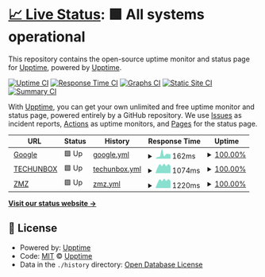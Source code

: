 # [📈 Live Status](https://upptime.github.io/upptime): <!--live status--> **🟩 All systems operational**

This repository contains the open-source uptime monitor and status page for [Upptime](https://upptime.js.org), powered by [Upptime](https://github.com/upptime/upptime).

[![Uptime CI](https://github.com/Fajfi/upptime7/workflows/Uptime%20CI/badge.svg)](https://github.com/Fajfi/upptime7/actions?query=workflow%3A%22Uptime+CI%22)
[![Response Time CI](https://github.com/Fajfi/upptime7/workflows/Response%20Time%20CI/badge.svg)](https://github.com/Fajfi/upptime7/actions?query=workflow%3A%22Response+Time+CI%22)
[![Graphs CI](https://github.com/Fajfi/upptime7/workflows/Graphs%20CI/badge.svg)](https://github.com/Fajfi/upptime7/actions?query=workflow%3A%22Graphs+CI%22)
[![Static Site CI](https://github.com/Fajfi/upptime7/workflows/Static%20Site%20CI/badge.svg)](https://github.com/Fajfi/upptime7/actions?query=workflow%3A%22Static+Site+CI%22)
[![Summary CI](https://github.com/Fajfi/upptime7/workflows/Summary%20CI/badge.svg)](https://github.com/Fajfi/upptime7/actions?query=workflow%3A%22Summary+CI%22)

With [Upptime](https://upptime.js.org), you can get your own unlimited and free uptime monitor and status page, powered entirely by a GitHub repository. We use [Issues](https://github.com/upptime/upptime/issues) as incident reports, [Actions](https://github.com/Fajfi/upptime7/actions) as uptime monitors, and [Pages](https://upptime.github.io/upptime) for the status page.

<!--start: status pages-->
<!-- This summary is generated by Upptime (https://github.com/upptime/upptime) -->
<!-- Do not edit this manually, your changes will be overwritten -->
<!-- prettier-ignore -->
| URL | Status | History | Response Time | Uptime |
| --- | ------ | ------- | ------------- | ------ |
| <img alt="" src="https://icons.duckduckgo.com/ip3/www.google.com.ico" height="13"> [Google](https://www.google.com) | 🟩 Up | [google.yml](https://github.com/Fajfi/uptime7/commits/HEAD/history/google.yml) | <details><summary><img alt="Response time graph" src="./graphs/google/response-time-week.png" height="20"> 162ms</summary><br><a href="https://Fajfi.github.io/uptime7/history/google"><img alt="Response time 115" src="https://img.shields.io/endpoint?url=https%3A%2F%2Fraw.githubusercontent.com%2FFajfi%2Fuptime7%2FHEAD%2Fapi%2Fgoogle%2Fresponse-time.json"></a><br><a href="https://Fajfi.github.io/uptime7/history/google"><img alt="24-hour response time 66" src="https://img.shields.io/endpoint?url=https%3A%2F%2Fraw.githubusercontent.com%2FFajfi%2Fuptime7%2FHEAD%2Fapi%2Fgoogle%2Fresponse-time-day.json"></a><br><a href="https://Fajfi.github.io/uptime7/history/google"><img alt="7-day response time 162" src="https://img.shields.io/endpoint?url=https%3A%2F%2Fraw.githubusercontent.com%2FFajfi%2Fuptime7%2FHEAD%2Fapi%2Fgoogle%2Fresponse-time-week.json"></a><br><a href="https://Fajfi.github.io/uptime7/history/google"><img alt="30-day response time 115" src="https://img.shields.io/endpoint?url=https%3A%2F%2Fraw.githubusercontent.com%2FFajfi%2Fuptime7%2FHEAD%2Fapi%2Fgoogle%2Fresponse-time-month.json"></a><br><a href="https://Fajfi.github.io/uptime7/history/google"><img alt="1-year response time 115" src="https://img.shields.io/endpoint?url=https%3A%2F%2Fraw.githubusercontent.com%2FFajfi%2Fuptime7%2FHEAD%2Fapi%2Fgoogle%2Fresponse-time-year.json"></a></details> | <details><summary><a href="https://Fajfi.github.io/uptime7/history/google">100.00%</a></summary><a href="https://Fajfi.github.io/uptime7/history/google"><img alt="All-time uptime 100.00%" src="https://img.shields.io/endpoint?url=https%3A%2F%2Fraw.githubusercontent.com%2FFajfi%2Fuptime7%2FHEAD%2Fapi%2Fgoogle%2Fuptime.json"></a><br><a href="https://Fajfi.github.io/uptime7/history/google"><img alt="24-hour uptime 100.00%" src="https://img.shields.io/endpoint?url=https%3A%2F%2Fraw.githubusercontent.com%2FFajfi%2Fuptime7%2FHEAD%2Fapi%2Fgoogle%2Fuptime-day.json"></a><br><a href="https://Fajfi.github.io/uptime7/history/google"><img alt="7-day uptime 100.00%" src="https://img.shields.io/endpoint?url=https%3A%2F%2Fraw.githubusercontent.com%2FFajfi%2Fuptime7%2FHEAD%2Fapi%2Fgoogle%2Fuptime-week.json"></a><br><a href="https://Fajfi.github.io/uptime7/history/google"><img alt="30-day uptime 100.00%" src="https://img.shields.io/endpoint?url=https%3A%2F%2Fraw.githubusercontent.com%2FFajfi%2Fuptime7%2FHEAD%2Fapi%2Fgoogle%2Fuptime-month.json"></a><br><a href="https://Fajfi.github.io/uptime7/history/google"><img alt="1-year uptime 100.00%" src="https://img.shields.io/endpoint?url=https%3A%2F%2Fraw.githubusercontent.com%2FFajfi%2Fuptime7%2FHEAD%2Fapi%2Fgoogle%2Fuptime-year.json"></a></details>
| <img alt="" src="https://icons.duckduckgo.com/ip3/techunbox.pl.ico" height="13"> [TECHUNBOX](https://techunbox.pl) | 🟩 Up | [techunbox.yml](https://github.com/Fajfi/uptime7/commits/HEAD/history/techunbox.yml) | <details><summary><img alt="Response time graph" src="./graphs/techunbox/response-time-week.png" height="20"> 1074ms</summary><br><a href="https://Fajfi.github.io/uptime7/history/techunbox"><img alt="Response time 1430" src="https://img.shields.io/endpoint?url=https%3A%2F%2Fraw.githubusercontent.com%2FFajfi%2Fuptime7%2FHEAD%2Fapi%2Ftechunbox%2Fresponse-time.json"></a><br><a href="https://Fajfi.github.io/uptime7/history/techunbox"><img alt="24-hour response time 800" src="https://img.shields.io/endpoint?url=https%3A%2F%2Fraw.githubusercontent.com%2FFajfi%2Fuptime7%2FHEAD%2Fapi%2Ftechunbox%2Fresponse-time-day.json"></a><br><a href="https://Fajfi.github.io/uptime7/history/techunbox"><img alt="7-day response time 1074" src="https://img.shields.io/endpoint?url=https%3A%2F%2Fraw.githubusercontent.com%2FFajfi%2Fuptime7%2FHEAD%2Fapi%2Ftechunbox%2Fresponse-time-week.json"></a><br><a href="https://Fajfi.github.io/uptime7/history/techunbox"><img alt="30-day response time 1430" src="https://img.shields.io/endpoint?url=https%3A%2F%2Fraw.githubusercontent.com%2FFajfi%2Fuptime7%2FHEAD%2Fapi%2Ftechunbox%2Fresponse-time-month.json"></a><br><a href="https://Fajfi.github.io/uptime7/history/techunbox"><img alt="1-year response time 1430" src="https://img.shields.io/endpoint?url=https%3A%2F%2Fraw.githubusercontent.com%2FFajfi%2Fuptime7%2FHEAD%2Fapi%2Ftechunbox%2Fresponse-time-year.json"></a></details> | <details><summary><a href="https://Fajfi.github.io/uptime7/history/techunbox">100.00%</a></summary><a href="https://Fajfi.github.io/uptime7/history/techunbox"><img alt="All-time uptime 100.00%" src="https://img.shields.io/endpoint?url=https%3A%2F%2Fraw.githubusercontent.com%2FFajfi%2Fuptime7%2FHEAD%2Fapi%2Ftechunbox%2Fuptime.json"></a><br><a href="https://Fajfi.github.io/uptime7/history/techunbox"><img alt="24-hour uptime 100.00%" src="https://img.shields.io/endpoint?url=https%3A%2F%2Fraw.githubusercontent.com%2FFajfi%2Fuptime7%2FHEAD%2Fapi%2Ftechunbox%2Fuptime-day.json"></a><br><a href="https://Fajfi.github.io/uptime7/history/techunbox"><img alt="7-day uptime 100.00%" src="https://img.shields.io/endpoint?url=https%3A%2F%2Fraw.githubusercontent.com%2FFajfi%2Fuptime7%2FHEAD%2Fapi%2Ftechunbox%2Fuptime-week.json"></a><br><a href="https://Fajfi.github.io/uptime7/history/techunbox"><img alt="30-day uptime 100.00%" src="https://img.shields.io/endpoint?url=https%3A%2F%2Fraw.githubusercontent.com%2FFajfi%2Fuptime7%2FHEAD%2Fapi%2Ftechunbox%2Fuptime-month.json"></a><br><a href="https://Fajfi.github.io/uptime7/history/techunbox"><img alt="1-year uptime 100.00%" src="https://img.shields.io/endpoint?url=https%3A%2F%2Fraw.githubusercontent.com%2FFajfi%2Fuptime7%2FHEAD%2Fapi%2Ftechunbox%2Fuptime-year.json"></a></details>
| <img alt="" src="https://icons.duckduckgo.com/ip3/zywieniemaznaczenie.pl.ico" height="13"> [ZMZ](https://zywieniemaznaczenie.pl) | 🟩 Up | [zmz.yml](https://github.com/Fajfi/uptime7/commits/HEAD/history/zmz.yml) | <details><summary><img alt="Response time graph" src="./graphs/zmz/response-time-week.png" height="20"> 1220ms</summary><br><a href="https://Fajfi.github.io/uptime7/history/zmz"><img alt="Response time 1210" src="https://img.shields.io/endpoint?url=https%3A%2F%2Fraw.githubusercontent.com%2FFajfi%2Fuptime7%2FHEAD%2Fapi%2Fzmz%2Fresponse-time.json"></a><br><a href="https://Fajfi.github.io/uptime7/history/zmz"><img alt="24-hour response time 937" src="https://img.shields.io/endpoint?url=https%3A%2F%2Fraw.githubusercontent.com%2FFajfi%2Fuptime7%2FHEAD%2Fapi%2Fzmz%2Fresponse-time-day.json"></a><br><a href="https://Fajfi.github.io/uptime7/history/zmz"><img alt="7-day response time 1220" src="https://img.shields.io/endpoint?url=https%3A%2F%2Fraw.githubusercontent.com%2FFajfi%2Fuptime7%2FHEAD%2Fapi%2Fzmz%2Fresponse-time-week.json"></a><br><a href="https://Fajfi.github.io/uptime7/history/zmz"><img alt="30-day response time 1210" src="https://img.shields.io/endpoint?url=https%3A%2F%2Fraw.githubusercontent.com%2FFajfi%2Fuptime7%2FHEAD%2Fapi%2Fzmz%2Fresponse-time-month.json"></a><br><a href="https://Fajfi.github.io/uptime7/history/zmz"><img alt="1-year response time 1210" src="https://img.shields.io/endpoint?url=https%3A%2F%2Fraw.githubusercontent.com%2FFajfi%2Fuptime7%2FHEAD%2Fapi%2Fzmz%2Fresponse-time-year.json"></a></details> | <details><summary><a href="https://Fajfi.github.io/uptime7/history/zmz">100.00%</a></summary><a href="https://Fajfi.github.io/uptime7/history/zmz"><img alt="All-time uptime 100.00%" src="https://img.shields.io/endpoint?url=https%3A%2F%2Fraw.githubusercontent.com%2FFajfi%2Fuptime7%2FHEAD%2Fapi%2Fzmz%2Fuptime.json"></a><br><a href="https://Fajfi.github.io/uptime7/history/zmz"><img alt="24-hour uptime 100.00%" src="https://img.shields.io/endpoint?url=https%3A%2F%2Fraw.githubusercontent.com%2FFajfi%2Fuptime7%2FHEAD%2Fapi%2Fzmz%2Fuptime-day.json"></a><br><a href="https://Fajfi.github.io/uptime7/history/zmz"><img alt="7-day uptime 100.00%" src="https://img.shields.io/endpoint?url=https%3A%2F%2Fraw.githubusercontent.com%2FFajfi%2Fuptime7%2FHEAD%2Fapi%2Fzmz%2Fuptime-week.json"></a><br><a href="https://Fajfi.github.io/uptime7/history/zmz"><img alt="30-day uptime 100.00%" src="https://img.shields.io/endpoint?url=https%3A%2F%2Fraw.githubusercontent.com%2FFajfi%2Fuptime7%2FHEAD%2Fapi%2Fzmz%2Fuptime-month.json"></a><br><a href="https://Fajfi.github.io/uptime7/history/zmz"><img alt="1-year uptime 100.00%" src="https://img.shields.io/endpoint?url=https%3A%2F%2Fraw.githubusercontent.com%2FFajfi%2Fuptime7%2FHEAD%2Fapi%2Fzmz%2Fuptime-year.json"></a></details>

<!--end: status pages-->

[**Visit our status website →**](https://upptime.github.io/upptime)

## 📄 License

- Powered by: [Upptime](https://github.com/upptime/upptime)
- Code: [MIT](./LICENSE) © [Upptime](https://upptime.js.org)
- Data in the `./history` directory: [Open Database License](https://opendatacommons.org/licenses/odbl/1-0/)
